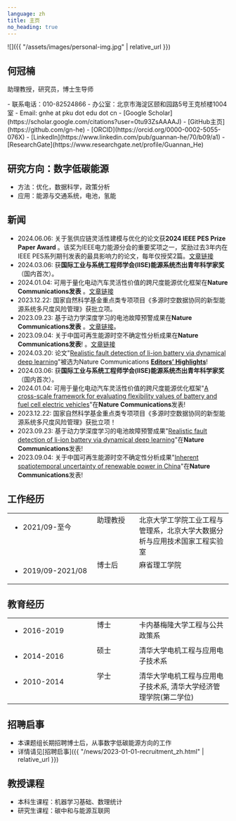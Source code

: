 ```yaml
---
language: zh
title: 主页
no_heading: true
---
```

<div class="row">
<div class="col-md-4" markdown="1">
<div class="site-personal-heading" markdown="1">
![]({{ "/assets/images/personal-img.jpg" | relative_url }})

## 何冠楠

助理教授，研究员，博士生导师
</div>
<div class="site-personal-info" markdown="1">
- <span class="icon icon-telephone"></span> 联系电话：010-82524866
- <span class="icon icon-office"></span> 办公室：北京市海淀区颐和园路5号王克桢楼1004室
- <span class="icon icon-mail"></span> Email: gnhe at pku dot edu dot cn
- <span class="icon icon-google-scholar"></span> [Google Scholar](https://scholar.google.com/citations?user=0tu93ZsAAAAJ)
- <span class="icon icon-github"></span> [GitHub主页](https://github.com/gn-he)
- <span class="icon icon-orcid"></span> [ORCID](https://orcid.org/0000-0002-5055-076X)
- <span class="icon icon-linkedin"></span> [LinkedIn](https://www.linkedin.com/pub/guannan-he/70/b09/a1)
- <span class="icon icon-researchgate"></span> [ResearchGate](https://www.researchgate.net/profile/Guannan_He)
</div>
</div>
<div class="col-md-8" markdown="1">


## 研究方向：数字低碳能源

- 方法：优化，数据科学，政策分析
- 应用：能源与交通系统，电池，氢能

## 新闻
- 2024.06.06: 关于氢供应链灵活性建模与优化的论文获<b>2024 IEEE PES Prize Paper Award </b>。该奖为IEEE电力能源分会的重要奖项之一，奖励过去3年内在IEEE PES系列期刊发表的最具影响力的论文，每年仅授奖2篇。<a href=" https://ieeexplore.ieee.org/abstract/document/9371425">文章链接</a>
- 2024.03.06: 获<b>国际工业与系统工程师学会(IISE)能源系统杰出青年科学家奖</b>（国内首次）。
- 2024.01.04: 可用于量化电动汽车灵活性价值的跨尺度能源优化框架在<b>Nature Communications发表</b> 。<a href=" https://www.nature.com/articles/s41467-023-43884-x">文章链接</a>
- 2023.12.22: 国家自然科学基金重点类专项项目《多源时空数据协同的新型能源系统多尺度风险管理》获批立项。
- 2023.09.23: 基于动力学深度学习的电池故障预警成果在<b>Nature Communications发表</b> 。<a href=" https://www.nature.com/articles/s41467-023-41226-5">文章链接</a>。
- 2023.09.04: 关于中国可再生能源时空不确定性分析成果在<b>Nature Communications发表</b>! 。<a href=" https://www.nature.com/articles/s41467-023-40670-7">文章链接</a>
- 2024.03.20: 论文"<a href=" https://www.nature.com/articles/s41467-023-41226-5">Realistic fault detection of li-ion battery via dynamical deep learning</a>"被选为Nature Communications <a href=" https://www.nature.com/collections/dmmhtcypsc"><b>Editors’ Highlights</b></a>!
- 2024.03.06: 获<b>国际工业与系统工程师学会(IISE)能源系统杰出青年科学家奖</b>（国内首次）。 
- 2024.01.04: 可用于量化电动汽车灵活性价值的跨尺度能源优化框架"<a href=" https://www.nature.com/articles/s41467-023-43884-x">A cross-scale framework for evaluating flexibility values of battery and fuel cell electric vehicles</a>"在<b>Nature Communications</b>发表! 
- 2023.12.22: 国家自然科学基金重点类专项项目《多源时空数据协同的新型能源系统多尺度风险管理》获批立项！
- 2023.09.23: 基于动力学深度学习的电池故障预警成果"<a href=" https://www.nature.com/articles/s41467-023-41226-5">Realistic fault detection of li-ion battery via dynamical deep learning</a>"在<b>Nature Communications</b>发表! 
- 2023.09.04: 关于中国可再生能源时空不确定性分析成果"<a href=" https://www.nature.com/articles/s41467-023-40670-7">Inherent spatiotemporal uncertainty of renewable power in China</a>"在<b>Nature Communications</b>发表! 

## 工作经历

<table class="homepage-table">
  <tbody>
    <tr>
      <td width="180" valign="top"><ul><li>2021/09-至今</li></ul></td>
      <td width="80" valign="top">助理教授</td>
      <td valign="top">北京大学工学院工业工程与管理系，北京大学大数据分析与应用技术国家工程实验室</td>
    </tr>
    <tr>
      <td valign="top"><ul><li>2019/09-2021/08</li></ul></td>
      <td valign="top">博士后</td>
      <td valign="top">麻省理工学院</td>
    </tr>
  </tbody>
</table>

## 教育经历

<table class="homepage-table">
  <tbody>
    <tr>
      <td width="180" valign="top"><ul><li>2016-2019</li></ul></td>
      <td width="80" valign="top">博士</td>
      <td valign="top">卡内基梅隆大学工程与公共政策系</td>
    </tr>
    <tr>
      <td valign="top"><ul><li>2014-2016</li></ul></td>
      <td valign="top">硕士</td>
      <td valign="top">清华大学电机工程与应用电子技术系</td>
    </tr>
    <tr>
      <td valign="top"><ul><li>2010-2014</li></ul></td>
      <td valign="top">学士</td>
      <td valign="top">清华大学电机工程与应用电子技术系, 清华大学经济管理学院(第二学位)</td>
    </tr>
  </tbody>
</table>

## 招聘启事

- 本课题组长期招聘博士后，从事数字低碳能源方向的工作
- 详情请见[招聘启事]({{ "/news/2023-01-01-recruitment_zh.html" | relative_url }})

## 教授课程

- 本科生课程：机器学习基础、数理统计
- 研究生课程：碳中和与能源互联网
</div>
</div>